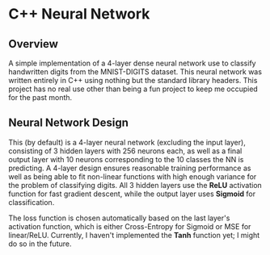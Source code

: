 # C++ Neural Network

## Overview

A simple implementation of a 4-layer dense neural network use to classify handwritten digits from the MNIST-DIGITS dataset. This neural network was written entirely in C++ using nothing but the standard library headers. This project has no real use other than being a fun project to keep me occupied for the past month.

## Neural Network Design

This (by default) is a 4-layer neural network (excluding the input layer), consisting of 3 hidden layers with 256 neurons each, as well as a final output layer with 10 neurons corresponding to the 10 classes the NN is predicting. A 4-layer design ensures reasonable training performance as well as being able to fit non-linear functions with high enough variance for the problem of classifying digits. All 3 hidden layers use the **ReLU** activation function for fast gradient descent, while the output layer uses **Sigmoid** for classification.  

The loss function is chosen automatically based on the last layer's activation function, which is either Cross-Entropy for Sigmoid or MSE for linear/ReLU. Currently, I haven't implemented the **Tanh** function yet; I might do so in the future. 